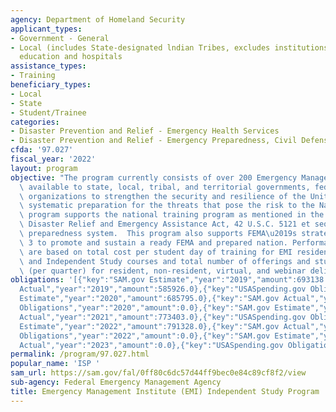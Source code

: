 ```yaml
---
agency: Department of Homeland Security
applicant_types:
- Government - General
- Local (includes State-designated lndian Tribes, excludes institutions of higher
  education and hospitals
assistance_types:
- Training
beneficiary_types:
- Local
- State
- Student/Trainee
categories:
- Disaster Prevention and Relief - Emergency Health Services
- Disaster Prevention and Relief - Emergency Preparedness, Civil Defense
cfda: '97.027'
fiscal_year: '2022'
layout: program
objective: "The program currently consists of over 200 Emergency Management courses\
  \ available to state, local, tribal, and territorial governments, federal and voluntary\
  \ organizations to strengthen the security and resilience of the United States through\
  \ systematic preparation for the threats that pose the risk to the Nation. This\
  \ program supports the national training program as mentioned in the Robert T. Stafford\
  \ Disaster Relief and Emergency Assistance Act, 42 U.S.C. 5121 et seq. and the national\
  \ preparedness system.  This program also supports FEMA\u2019s strategic plan goal\
  \ 3 to promote and sustain a ready FEMA and prepared nation. Performance measures\
  \ are based on total cost per student day of training for EMI resident, off-site\
  \ and Independent Study courses and total number of offerings and student completions\
  \ (per quarter) for resident, non-resident, virtual, and webinar deliveries."
obligations: '[{"key":"SAM.gov Estimate","year":"2019","amount":693138.0},{"key":"SAM.gov
  Actual","year":"2019","amount":585926.0},{"key":"USASpending.gov Obligations","year":"2019","amount":0.0},{"key":"SAM.gov
  Estimate","year":"2020","amount":685795.0},{"key":"SAM.gov Actual","year":"2020","amount":685463.0},{"key":"USASpending.gov
  Obligations","year":"2020","amount":0.0},{"key":"SAM.gov Estimate","year":"2021","amount":773403.0},{"key":"SAM.gov
  Actual","year":"2021","amount":773403.0},{"key":"USASpending.gov Obligations","year":"2021","amount":0.0},{"key":"SAM.gov
  Estimate","year":"2022","amount":791328.0},{"key":"SAM.gov Actual","year":"2022","amount":497978.0},{"key":"USASpending.gov
  Obligations","year":"2022","amount":0.0},{"key":"SAM.gov Estimate","year":"2023","amount":526084.0},{"key":"SAM.gov
  Actual","year":"2023","amount":0.0},{"key":"USASpending.gov Obligations","year":"2023","amount":0.0}]'
permalink: /program/97.027.html
popular_name: 'ISP '
sam_url: https://sam.gov/fal/0ff80c6dc57d44ff9bec0e84c89cf8f2/view
sub-agency: Federal Emergency Management Agency
title: Emergency Management Institute (EMI) Independent Study Program
---
```


